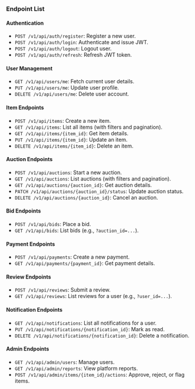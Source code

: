 ### **Endpoint List**

#### **Authentication**

- `POST /v1/api/auth/register`: Register a new user.
- `POST /v1/api/auth/login`: Authenticate and issue JWT.
- `POST /v1/api/auth/logout`: Logout user.
- `POST /v1/api/auth/refresh`: Refresh JWT token.

#### **User Management**

- `GET /v1/api/users/me`: Fetch current user details.
- `PUT /v1/api/users/me`: Update user profile.
- `DELETE /v1/api/users/me`: Delete user account.

#### **Item Endpoints**

- `POST /v1/api/items`: Create a new item.
- `GET /v1/api/items`: List all items (with filters and pagination).
- `GET /v1/api/items/{item_id}`: Get item details.
- `PUT /v1/api/items/{item_id}`: Update an item.
- `DELETE /v1/api/items/{item_id}`: Delete an item.

#### **Auction Endpoints**

- `POST /v1/api/auctions`: Start a new auction.
- `GET /v1/api/auctions`: List auctions (with filters and pagination).
- `GET /v1/api/auctions/{auction_id}`: Get auction details.
- `PATCH /v1/api/auctions/{auction_id}/status`: Update auction status.
- `DELETE /v1/api/auctions/{auction_id}`: Cancel an auction.

#### **Bid Endpoints**

- `POST /v1/api/bids`: Place a bid.
- `GET /v1/api/bids`: List bids (e.g., `?auction_id=...`).

#### **Payment Endpoints**

- `POST /v1/api/payments`: Create a new payment.
- `GET /v1/api/payments/{payment_id}`: Get payment details.

#### **Review Endpoints**

- `POST /v1/api/reviews`: Submit a review.
- `GET /v1/api/reviews`: List reviews for a user (e.g., `?user_id=...`).

#### **Notification Endpoints**

- `GET /v1/api/notifications`: List all notifications for a user.
- `PUT /v1/api/notifications/{notification_id}`: Mark as read.
- `DELETE /v1/api/notifications/{notification_id}`: Delete a notification.

#### **Admin Endpoints**

- `GET /v1/api/admin/users`: Manage users.
- `GET /v1/api/admin/reports`: View platform reports.
- `POST /v1/api/admin/items/{item_id}/actions`: Approve, reject, or flag items.
